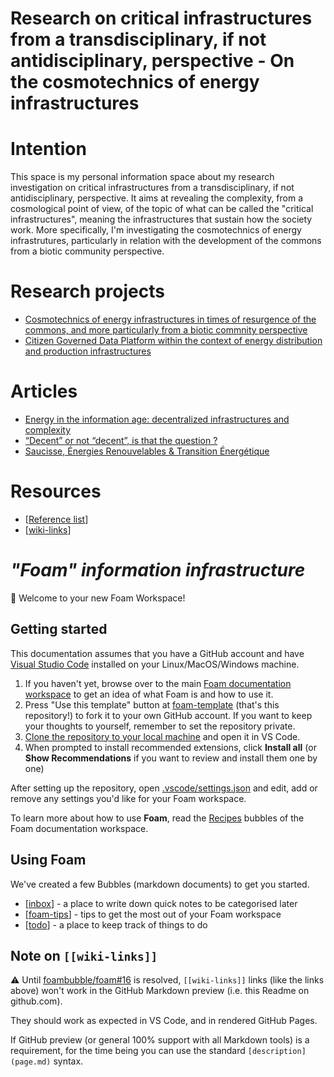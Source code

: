 Research on critical infrastructures from a transdisciplinary, if not antidisciplinary, perspective - On the cosmotechnics of energy infrastructures
===

# Intention

This space is my personal information space about my research investigation on critical infrastructures from a transdisciplinary, if not antidisciplinary, perspective. It aims at revealing the complexity, from a cosmological point of view, of the topic of what can be called the "critical infrastructures", meaning the infrastructures that sustain how the society work. More specifically, I'm investigating the cosmotechnics of energy infrastrutures, particularly in relation with the development of the commons from a biotic community perspective. 

# Research projects
* [Cosmotechnics of energy infrastructures in times of resurgence of the commons, and more particularly from a biotic commnity perspective](https://github.com/Rieul/research/blob/39a6a5ca3e2d49f60ca7f7bdb79e1ddfb0d9855d/research-project_cosmotechnics-energy-infrastructure.md)
* [Citizen Governed Data Platform within the context of energy distribution and production infrastructures](https://github.com/Rieul/research/blob/5c8b5e197f85f6357433ee577a14f06c6f04b76f/research-project_energy-cgdp.md)

# Articles
* [Energy in the information age: decentralized infrastructures and complexity](https://github.com/Rieul/research/blob/8e463dc9724355e426e25ac985a928a3a4b334ca/article_energy-information-age.md)
* [“Decent” or not “decent”, is that the question ?](https://github.com/Rieul/research/blob/d486ec5592bce2b0c49db3bc989e58cbddd62f71/article_energy-decent-or-not.md)
* [Saucisse, Énergies Renouvelables & Transition Énergétique](https://github.com/Rieul/research/blob/51c1132bc9644f1995ebab0aecd312c2d12733b9/article_energy-saucisse-transition.md)

# Resources
* [[Reference list]]
* [[wiki-links]]

# _"Foam" information infrastructure_

👋 Welcome to your new Foam Workspace!

## Getting started

This documentation assumes that you have a GitHub account and have [Visual Studio Code](https://code.visualstudio.com/) installed on your Linux/MacOS/Windows machine.

1. If you haven't yet, browse over to the main [Foam documentation workspace](https://foambubble.github.io/foam) to get an idea of what Foam is and how to use it.
2. Press "Use this template" button at [foam-template](https://github.com/foambubble/foam-template/generate) (that's this repository!) to fork it to your own GitHub account. If you want to keep your thoughts to yourself, remember to set the repository private.
3. [Clone the repository to your local machine](https://help.github.com/en/github/creating-cloning-and-archiving-repositories/cloning-a-repository) and open it in VS Code.
4. When prompted to install recommended extensions, click **Install all** (or **Show Recommendations** if you want to review and install them one by one)

After setting up the repository, open [.vscode/settings.json](.vscode/settings.json) and edit, add or remove any settings you'd like for your Foam workspace.

To learn more about how to use **Foam**, read the [Recipes](https://foambubble.github.io/foam/recipes) bubbles of the Foam documentation workspace.


## Using Foam

We've created a few Bubbles (markdown documents) to get you started.

- [[inbox]] - a place to write down quick notes to be categorised later
- [[foam-tips]] - tips to get the most out of your Foam workspace
- [[todo]] - a place to keep track of things to do

## Note on `[[wiki-links]]`

⚠️ Until [foambubble/foam#16](https://github.com/foambubble/foam/issues/16) is resolved, `[[wiki-links]]` links (like the links above) won't work in the GitHub Markdown preview (i.e. this Readme on github.com). 

They should work as expected in VS Code, and in rendered GitHub Pages.

If GitHub preview (or general 100% support with all Markdown tools) is a requirement, for the time being you can use the standard `[description](page.md)` syntax.



[//begin]: # "Autogenerated link references for markdown compatibility"
[Reference list]: reference-list "Reference list"
[wiki-links]: wiki-links "Wiki Links"
[inbox]: inbox "Inbox"
[foam-tips]: foam-tips "Foam tips"
[todo]: todo "Todo"
[//end]: # "Autogenerated link references"
